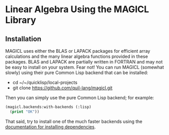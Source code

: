 # Linear Algebra Using the MAGICL Library

## Installation

MAGICL uses either the BLAS or LAPACK packages for efficient array calculations and the many linear algebra functions provided in these packages. BLAS and LAPACK are partially written in FORTRAN and may not be easy to install on your system. Fear not! You can run MAGICL (somewhat slowly) using their pure Common Lisp backend that can be installed:

- cd ~/~/quicklisp/local-projects
- git clone https://github.com/quil-lang/magicl.git

Then you can simply use the pure Common Lisp backend; for example:

```lisp
(magicl.backends:with-backends (:lisp)
  (print "OK"))
```

That said, try to install one of the much faster backends using the [documentation for installing dependencies](https://github.com/quil-lang/magicl/blob/master/doc/requirements.md).

